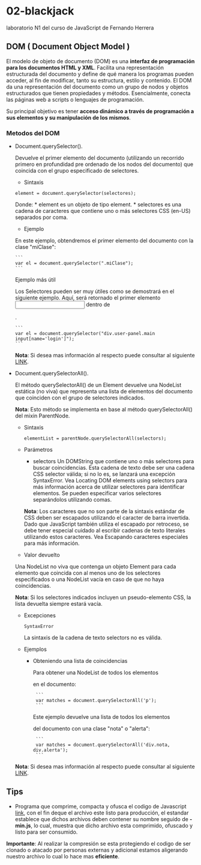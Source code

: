# 02-blackjack
laboratorio N1 del curso de JavaScript de Fernando Herrera

## DOM ( Document Object Model )

El modelo de objeto de documento (DOM) es una **interfaz de programación para los documentos HTML y XML**. Facilita una representación estructurada del documento y define de qué manera los programas pueden acceder, al fin de modificar, tanto su estructura, estilo y contenido. El DOM da una representación del documento como un grupo de nodos y objetos estructurados que tienen propiedades y métodos. Esencialmente, conecta las páginas web a scripts o lenguajes de programación.

Su principal objetivo es tener **acceso dinámico a través de programación a sus elementos y su manipulación de los mismos**.

### Metodos del DOM

   * Document.querySelector().

      Devuelve el primer elemento del documento (utilizando un recorrido primero en profundidad pre ordenado de los nodos del documento) que coincida con el grupo      especificado de selectores.

      * Sintaxis

       ```
       element = document.querySelector(selectores);
       ```
       Donde:
           * element es un objeto de tipo element.
           * selectores es una cadena de caracteres que contiene uno o más selectores CSS (en-US) separados por coma.

      * Ejemplo

      En este ejemplo, obtendremos el primer elemento del documento con la clase "miClase":

         ```
         var el = document.querySelector(".miClase");
         ```
 
      Ejemplo más útil
    
      Los Selectores pueden ser muy útiles como se demostrará en el siguiente ejemplo. Aquí, será retornado el primer elemento <input name="login" /> dentro de <div class="user-panel main">.

         ```
         var el = document.querySelector("div.user-panel.main input[name='login']");
         ```

      **Nota**: Si desea mas información al respecto puede consultar al siguiente [LINK](https://developer.mozilla.org/es/docs/Web/API/Document/querySelector).

   * Document.querySelectorAll().

      El método querySelectorAll() de un Element devuelve una NodeList estática (no viva) que representa una lista de elementos del documento que coinciden con el grupo de selectores indicados.

      **Nota**: Esto método se implementa en base al método querySelectorAll() del mixin ParentNode.

      * Sintaxis
    
        ```
        elementList = parentNode.querySelectorAll(selectors);
        ```

      * Parámetros
        
         * selectors
         Un DOMString que contiene uno o más selectores para buscar coincidencias. Esta cadena de texto debe ser una cadena CSS selector válida; si no lo es, se lanzará una excepción SyntaxError. Vea Locating DOM elements using selectors para más información acerca de utilizar selectores para identificar elementos. Se pueden especificar varios selectores separándolos utilizando comas.

         **Nota**: Los caracteres que no son parte de la sintaxis estándar de CSS deben ser escapados utilizando el caracter de barra invertida. Dado que JavaScript también utiliza el escapado por retroceso, se debe tener especial cuidado al escribir cadenas de texto literales utilizando estos caracteres. Vea Escapando caracteres especiales para más información.

      * Valor devuelto

      Una NodeList no viva que contenga un objeto Element para cada elemento que coincida con al menos uno de los selectores especificados o una NodeList vacía en caso de que no haya coincidencias.

      **Nota**: Si los selectores indicados incluyen un pseudo-elemento CSS, la lista devuelta siempre estará vacía.
   
      * Excepciones

        ```
        SyntaxError
        ```

        La sintaxis de la cadena de texto selectors no es válida.

      * Ejemplos

         * Obteniendo una lista de coincidencias
            
            Para obtener una NodeList de todos los elementos **<p>** en el documento:

                ```
                var matches = document.querySelectorAll('p');
                ```

            Este ejemplo devuelve una lista de todos los elementos **<div>** del documento con una clase "nota" o "alerta":

                ```
                var matches = document.querySelectorAll('div.nota, div.alerta');
                ```

      **Nota**: Si desea mas información al respecto puede consultar al siguiente [LINK](https://developer.mozilla.org/es/docs/Web/API/Document/querySelectorAll).

## Tips

* Programa que comprime, compacta y ofusca el codigo de Javascript [link](https://www.toptal.com/developers/javascript-minifier), con el fin deque el archivo este listo para producción, el estandar establece que dichos archivos deben contener su nombre seguido de **-min.js**, lo cual, muestra que dicho archivo esta comprimido, ofuscado y listo para ser consumido.

**Importante**: Al realizar la compresión se esta protegiendo el codigo de ser clonado o atacado por personas externas y adicional estamos aligerando nuestro archivo lo cual lo hace mas **eficiente**.
